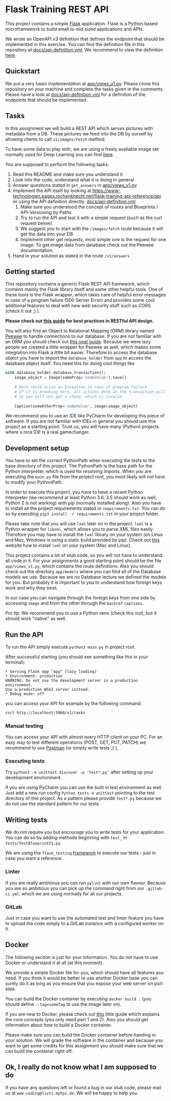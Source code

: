 # Flask Training REST API
This project contains a simple [Flask](http://flask.pocoo.org/) application.
Flask is a Python based microframework to build small to mid sized applications and APIs.

We wrote an OpenAPI v3 definition that defines the endpoint that should be implemented in this exercise.
You can find the definition file in this repository at [docs/api-definition.yml](docs/api-definition.yml).
We recommend to view the definition [here](https://www-technologien.pages.rechenknecht.net/flask-training-api-reference/api).

## Quickstart
We put a very basic implementation at [app/views_v1.py](app/views_v1.py). 
Please clone this repository on your machine and complete the tasks given in the comments.
Please have a look at [docs/api-definition.yml](docs/api-definition.yml) for a definition of the endpoints that should be implemented.

## Tasks
In this assignment we will build a REST API which serves pictures with metadata from a DB.
These pictures we feed into the DB by ourself by allowing clients to call `v1/images/fetch` method.

To have some data to play with, we are using a freely available image set normally used for Deep Learning you can find [here](https://image-annotations.marschke.me/NAACL/).

You are supposed to perform the following tasks:

1. Read this README and make sure you understand it
1. Look into the code, understand what it is doing in general
1. Answer questions stated in `get_answers` in [app/views_v1.py](app/views_v1.py)
1. Implement the API itself by looking at https://www-technologien.pages.rechenknecht.net/flask-training-api-reference/api or using the API definition directly: [docs/api-definition.yml](docs/api-definition.yml)
    1. Make sure you understood the concept of routes and Blueprints / API-Versioning by Paths
    1. Try to run the API and test it with a simple request (such as the curl request below)
    1. We suggest you to start with the `/images/fetch` route because it will get the data into your DB
    1. Implement other get requests, most simple one is the request for one image. To get image data from database check out the Peewee documentation.
1. Hand in your solution as stated in the route `/v1/answers` 

## Getting started
This repository contains a generic Flask REST API framework, which contains mainly the Flask library itself and some other helpful tools.
One of these tools is the Flask wrapper, which takes care of helpful error messages in case of a program failure (500 Server Error) and provides some cool additional features to deal with new web security stuff such as CORS (check it out ;) ).

**Please check out [this guide](https://blog.philipphauer.de/restful-api-design-best-practices/) for best practices in RESTful API design.**

You will also find an Object to Relational Mapping (ORM) library named [Peewee](http://docs.peewee-orm.com/en/latest/) to handle connections to our database. If you are not familiar with an ORM you should check out [this neat guide](https://stackoverflow.com/questions/1279613/what-is-an-orm-and-where-can-i-learn-more-about-it#answer-1279678).
Because we were lazy people we created a little wrapper for Peewee as well, which makes some integration into Flask a little bit easier.
Therefore to access the database object you have to import the `database_holder` from `app` to access the database object itself.
You need this for doing cool things like
```python
with database_holder.database.transaction():
    image_object = Image(someProp='someValue').save()
    
    # Here could arise an Exception in case of program failure
    # If it is breaking here, all actions done in the transaction will be reverted by the DBMS.
    # So you will not get a state, which is invalid. 
    
    Caption(someOtherProp='someValue', image=image_object)
```

We recommend you to use an IDE like PyCharm for developing this piece of software.
If you are not familiar with IDEs in general you should use this project as a starting point.
Trust us, you will have many (Python) projects where a nice IDE is a real gamechanger.

## Development setup
You have to set the correct PythonPath when executing the tests to the base directory of this project.
The PythonPath is the base path for the Python interpreter, which is used for resolving imports.
When you are executing the `main.py` file from the project root, you most likely will not have to modify your PythonPath.

In order to execute this project, you have to have a recent Python Interpreter (we recommend at least Python 3.6, 3.5 should work as well, Python 2 is not working) with pip (normally installed along).
Also you have to install all the project requirements stated in `requirements.txt`.
You can do so by executing `pip3 install -r requirements.txt` in your project folder.

Please take note that you will use `lxml` later on in the project.
`lxml` is a Python wrapper for `libxml`, which allows you to parse XML files easily.
Therefore you may have to install the `lxml` library on your system (on Linux and Mac, Windows is using a static build provided by pip).
Check out [this](https://lxml.de/installation.html) website how to install `lxml` on your system (Mac and Linux).

This project contains a lot of stub code, so you will not have to understand all code in it.
For your assignments a good starting point should be the file `app/views_v1.py`, which contains the route definitions.
Also you should check out the directory `app/models` where you can find all of the Database models we use.
Because we are no Database lecture we defined the models for you.
But probably it is important to you to understand how foreign keys work and why they exist.

In our case you can navigate through the foreign keys from one side by accessing `image` and from the other through the `backref` `captions`.

Pro tip: We recommend you to use a Python venv (check this out), but it should work "native" as well.

## Run the API
To run the API simply execute `python3 main.py` in project root.

After successful starting (you should see something like this in your terminal):

```
* Serving Flask app "app" (lazy loading)
* Environment: production
WARNING: Do not use the development server in a production environment.
Use a production WSGI server instead.
* Debug mode: off
```

you can access your API for example by the following command:

```bash
curl http://localhost:5000/v1/tasks
```

### Manual testing
You can access your API with almost every HTTP client on your PC.
For an easy way to test different operations (POST, GET, PUT, PATCH) we recommend to use [Postman](https://www.getpostman.com/) (or simply write tests ;) ),

### Executing tests
Try `python3 -m unittest discover -p 'Test*.py'` after setting up your development environment.

If you are using PyCharm you can use the built in test environment as well.
Just add a new run config `Python tests` -> `unittest` pointing to the test directory of this project.
As a pattern please provide `Test*.py` because we do not use the standard pattern for our tests.

## Writing tests
We do not require you but encourage you to write tests for your application. You can do so by adding methods beginning with `test_` in `tests/TestBlueprintV1.py`.

We are using the `flask_testing` [framework](https://github.com/jarus/flask-testing) to execute our tests - just in case you want a reference.

### Linter
If you are really ambitious you can run `pylint` with our own flavour.
Because you are so ambitious you can pick up the command right from our `.gitlab-ci.yml`, which we are using normally for all our projects.

### GitLab
Just in case you want to use the automated test and linter feature you have to upload the code simply to a GitLab instance with a configured worker on it.

## Docker
The following section is just for your information. You do not have to use Docker or understand it at all (at this moment).

We provide a simple Docker file for you, which should have all features you need.
If you think it would be better to use another Docker base you can surely do it as long as you ensure that you expose your web server on port `8080`.

You can build the Docker container by executing `docker build .` (you should define `--tag=someTag` to use the image later on).

If you are new to Docker, please check out [this](https://docs.docker.com/get-started/) little guide which explains the core concepts (you only need part 1 and 2).
Also you should get information about how to build a Docker container.

Please make sure you can build the Docker container before handing in your solution.
We will grade the software in the container and because you want to get some credits for this assignment you should make sure that we can build the container right off.

## Ok, I really do not know what I am supposed to do
If you have any questions left or found a bug in our stub code, please mail us at `www-coding@lists.myhpi.de`.
We will be happy to help you.
